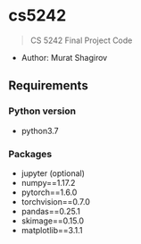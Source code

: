 # cs5242
> CS 5242 Final Project Code

- Author: Murat Shagirov

## Requirements
### Python version
- python3.7

### Packages
- jupyter (optional)
- numpy==1.17.2
- pytorch==1.6.0
- torchvision==0.7.0
- pandas==0.25.1
- skimage==0.15.0
- matplotlib==3.1.1


